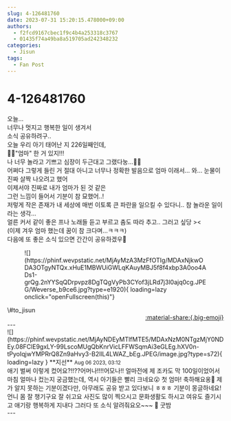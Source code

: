 ```yaml
---
slug: 4-126481760
date: 2023-07-31 15:20:15.478000+09:00
authors:
  - f2fcd9167cbec1f9c4b4a253318c3767
  - 01435f74a49ba8a519705ad242348232
categories:
  - Jisun
tags:
  - Fan Post
---
```


# 4-126481760

<div class="post-container" markdown="1">
<div class="content-container md-sidebar__scrollwrap" markdown="1">

오늘...<br>너무나 멋지고 행복한 일이 생겨서<br>소식 공유하려구..<br>오늘 우리 아기 태어난 지 226일째인데,<br>👶🏻"엄마" 한 거 있지!!!<br>나 너무 놀라고 기쁘고 심장이 두근대고 그랬다눙...🥹🩵<br>어쩌다 그렇게 들린 거 절대 아니고 너무나 정확한 발음으로 엄마 이래서... 와... 눈물이 진짜 살짝 나오려고 했어<br>이제서야 진짜로 내가 엄마가 된 것 같은<br>그런 느낌이 들어서 기분이 참 묘했어..!<br>저렇게 작은 존재가 내 세상에 매번 이토록 큰 파란을 일으킬 수 있다니.. 참 놀라운 일이라는 생각...<br>얼른 커서 같이 좋은 프나 노래들 듣고 부르고 춤도 따라 추고.. 그러고 싶당 &gt;&lt; <br>(이제 겨우 엄마 했는데 꿈이 참 크다며...ㅋㅋㅋ)<br>다음에 또 좋은 소식 있으면 간간이 공유하겠우🖤
<figure markdown="1">
![](https://phinf.wevpstatic.net/MjAyMzA3MzFfOTIg/MDAxNjkwODA3OTgyNTQx.xHuE1MBWUiGWLqKAuyMBJ5f8f4xbp3A0oo4ADs1-grQg.2nYYSqQDrpvpz8DgTQgVyPb3CYof3jLRd7j3l0ajq0cg.JPEG/Weverse_b9ce6.jpg?type=e1920){ loading=lazy onclick="openFullscreen(this)"}
</figure>
\#to_jisun 

</div>
</div>

<div style="text-align: right;" markdown="1">
<a href="https://weverse.io/fromis9/fanpost/4-126481760" style="text-align: right;">:material-share:{.big-emoji}</a>
</div>
---

<div class="comments-container md-sidebar__scrollwrap" markdown="1">
<div class="comment" markdown="1">
<div class='id-container' markdown="1">
![](https://phinf.wevpstatic.net/MjAyNDEyMTlfMTE5/MDAxNzM0NTgzMjY0NDEy.08FClE9gxLY-99LscoMUgQbKnrVicLFFWSqmAi3eGLEg.hXV0n-tPyoIqjwYMPRrQ8Zn9aHvy3-B2llL4LWAZ_bEg.JPEG/image.jpg?type=s72){ loading=lazy }
**<span class="artist">지선</span>** <small>Aug 06 2023, 03:12</small><br>
</div>
<div class='comment-body' markdown="1">
애기 벌써 이렇게 컸어요?!!??어머나!!!!어모나!! 얼마전에 제 조카도 막 100일이었어서 마침 얼마나 컸는지 궁금했는데, 역시 아기들은 빨리 크네요😮 첫 엄마! 축하해요옹🤭 제가 알지 못하는 기분이겠다만, 아무래도 공유 받고 있다보니 ㅎㅎㅎ 기분이 몽글하네요! 언니 몸 잘 챙기구요 잘 쉬고요 사진도 많이 찍으시고 문화생활도 하시고 여유도 즐기시고 애기랑 행복하게 지내다 그러다 또 소식 알려줘요오~~~ 🤭 굿밤
</div>
</div>
</div>
---
